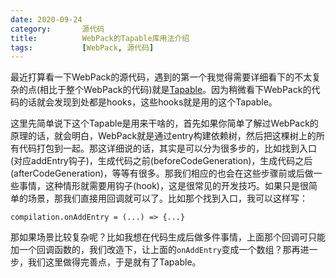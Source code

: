 ```yaml
---
date: 2020-09-24
category:       源代码
title:          WebPack的Tapable库用法介绍
tags:           [WebPack, 源代码]
---
```


最近打算看一下WebPack的源代码，遇到的第一个我觉得需要详细看下的不太复杂的点(相比于整个WebPack的代码)就是[Tapable](https://github.com/webpack/tapable)。因为稍微看下WebPack的代码的话就会发现到处都是hooks，这些hooks就是用的这个Tapable。
<!--more-->
这里先简单说下这个Tapable是用来干啥的，首先如果你简单了解过WebPack的原理的话，就会明白，WebPack就是通过entry构建依赖树，然后把这棵树上的所有代码打包到一起。那这详细说的话，其实是可以分为很多步的，比如找到入口(对应addEntry钩子)，生成代码之前(beforeCodeGeneration)，生成代码之后(afterCodeGeneration)，等等有很多。那我们相应的也会在这些步骤前或后做一些事情，这种情形就需要用钩子(hook)，这是很常见的开发技巧。如果只是很简单的场景，那我们直接用回调就可以了。比如那个找到入口，我可以这样写：
```
compilation.onAddEntry = (...) => {...}
```
那如果场景比较复杂呢？比如我想在代码生成后做多件事情，上面那个回调可只能加一个回调函数的，我们改造下，让上面的`onAddEntry`变成一个数组？那再进一步，我们这里做得完善点，于是就有了Tapable。

